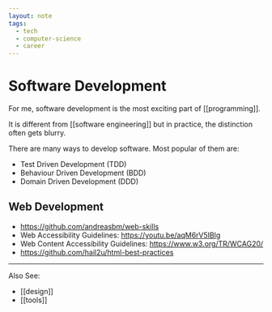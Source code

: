 ```yaml
---
layout: note
tags:
  - tech
  - computer-science
  - career
---
```


# Software Development

For me, software development is the most exciting part of [[programming]].

It is different from [[software engineering]] but in practice, the distinction often gets blurry.

There are many ways to develop software. Most popular of them are:

- Test Driven Development (TDD)
- Behaviour Driven Development (BDD)
- Domain Driven Development (DDD)

## Web Development

- https://github.com/andreasbm/web-skills
- Web Accessibility Guidelines: https://youtu.be/aqM6rV5IBlg
- Web Content Accessibility Guidelines: https://www.w3.org/TR/WCAG20/
- https://github.com/hail2u/html-best-practices

----------

Also See:

- [[design]]
- [[tools]]
